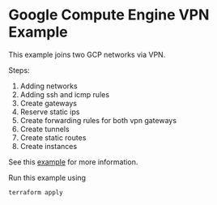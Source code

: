 # Google Compute Engine VPN Example

This example joins two GCP networks via VPN.

Steps:
1. Adding networks
2. Adding ssh and icmp rules
3. Create gateways
4. Reserve static ips
5. Create forwarding rules for both vpn gateways
6. Create tunnels
7. Create static routes
8. Create instances

See this [example](https://cloud.google.com/compute/docs/vpn) for more 
information.

Run this example using 

```
terraform apply 
```
